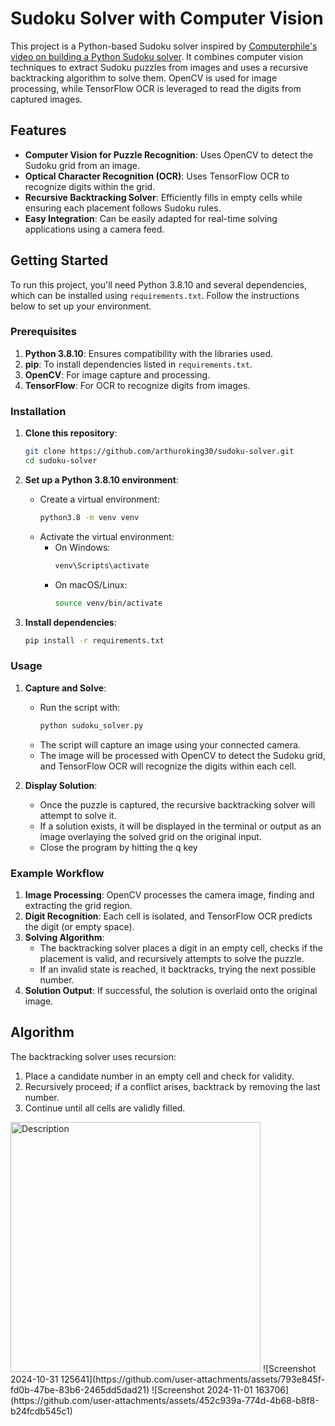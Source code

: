 # Sudoku Solver with Computer Vision

This project is a Python-based Sudoku solver inspired by [Computerphile's video on building a Python Sudoku solver](https://www.youtube.com/watch?v=G_UYXzGuqvM). It combines computer vision techniques to extract Sudoku puzzles from images and uses a recursive backtracking algorithm to solve them. OpenCV is used for image processing, while TensorFlow OCR is leveraged to read the digits from captured images.

## Features

- **Computer Vision for Puzzle Recognition**: Uses OpenCV to detect the Sudoku grid from an image.
- **Optical Character Recognition (OCR)**: Uses TensorFlow OCR to recognize digits within the grid.
- **Recursive Backtracking Solver**: Efficiently fills in empty cells while ensuring each placement follows Sudoku rules.
- **Easy Integration**: Can be easily adapted for real-time solving applications using a camera feed.

## Getting Started

To run this project, you'll need Python 3.8.10 and several dependencies, which can be installed using `requirements.txt`. Follow the instructions below to set up your environment.

### Prerequisites

1. **Python 3.8.10**: Ensures compatibility with the libraries used.
2. **pip**: To install dependencies listed in `requirements.txt`.
3. **OpenCV**: For image capture and processing.
4. **TensorFlow**: For OCR to recognize digits from images.

### Installation

1. **Clone this repository**:
   ```bash
   git clone https://github.com/arthuroking30/sudoku-solver.git
   cd sudoku-solver
   ```

2. **Set up a Python 3.8.10 environment**:
   - Create a virtual environment:
     ```bash
     python3.8 -m venv venv
     ```
   - Activate the virtual environment:
     - On Windows:
       ```bash
       venv\Scripts\activate
       ```
     - On macOS/Linux:
       ```bash
       source venv/bin/activate
       ```

3. **Install dependencies**:
   ```bash
   pip install -r requirements.txt
   ```

### Usage

1. **Capture and Solve**:
   - Run the script with:
     ```bash
     python sudoku_solver.py
     ```
   - The script will capture an image using your connected camera.
   - The image will be processed with OpenCV to detect the Sudoku grid, and TensorFlow OCR will recognize the digits within each cell.

2. **Display Solution**:
   - Once the puzzle is captured, the recursive backtracking solver will attempt to solve it.
   - If a solution exists, it will be displayed in the terminal or output as an image overlaying the solved grid on the original input.
   - Close the program by hitting the q key

### Example Workflow

1. **Image Processing**: OpenCV processes the camera image, finding and extracting the grid region.
2. **Digit Recognition**: Each cell is isolated, and TensorFlow OCR predicts the digit (or empty space).
3. **Solving Algorithm**:
   - The backtracking solver places a digit in an empty cell, checks if the placement is valid, and recursively attempts to solve the puzzle.
   - If an invalid state is reached, it backtracks, trying the next possible number.
4. **Solution Output**: If successful, the solution is overlaid onto the original image.

## Algorithm

The backtracking solver uses recursion:
1. Place a candidate number in an empty cell and check for validity.
2. Recursively proceed; if a conflict arises, backtrack by removing the last number.
3. Continue until all cells are validly filled.
<img src="https://github.com/user-attachments/assets/793e845f-fd0b-47be-83b6-2465dd5dad21" alt="Description" width="400"/>
![Screenshot 2024-10-31 125641](https://github.com/user-attachments/assets/793e845f-fd0b-47be-83b6-2465dd5dad21)
![Screenshot 2024-11-01 163706](https://github.com/user-attachments/assets/452c939a-774d-4b68-b8f8-b24fcdb545c1)
